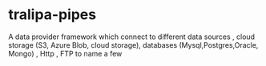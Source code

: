 # tralipa-pipes
A data provider framework which connect to different data sources , cloud storage (S3, Azure Blob, cloud storage), databases (Mysql,Postgres,Oracle, Mongo) , Http , FTP to name a few
